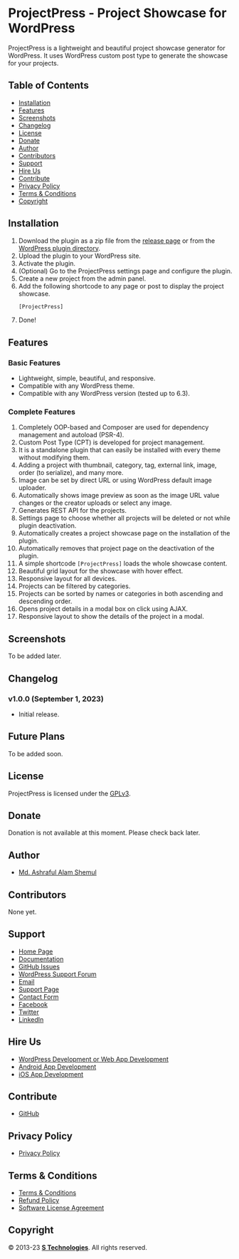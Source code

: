 # ProjectPress - Project Showcase for WordPress

ProjectPress is a lightweight and beautiful project showcase generator for WordPress.
It uses WordPress custom post type to generate the showcase for your projects.

## Table of Contents

* [Installation](#installation)
* [Features](#features)
* [Screenshots](#screenshots)
* [Changelog](#changelog)
* [License](#license)
* [Donate](#donate)
* [Author](#author)
* [Contributors](#contributors)
* [Support](#support)
* [Hire Us](#hire-us)
* [Contribute](#contribute)
* [Privacy Policy](#privacy-policy)
* [Terms & Conditions](#terms--conditions)
* [Copyright](#copyright)

## Installation

1. Download the plugin as a zip file from the [release page](https://github.com/STechBD/ProjectPress/releases)
   or from the [WordPress plugin directory](https://wordpress.org/plugins/ProjectPress/).
2. Upload the plugin to your WordPress site.
3. Activate the plugin.
4. (Optional) Go to the ProjectPress settings page and configure the plugin.
5. Create a new project from the admin panel.
6. Add the following shortcode to any page or post to display the project showcase.
   ```html
   [ProjectPress]
   ```
7. Done!

## Features

### Basic Features

* Lightweight, simple, beautiful, and responsive.
* Compatible with any WordPress theme.
* Compatible with any WordPress version (tested up to 6.3).

### Complete Features

1. Completely OOP-based and Composer are used for dependency management and autoload (PSR-4).
2. Custom Post Type (CPT) is developed for project management.
3. It is a standalone plugin that can easily be installed with every theme
   without modifying them.
4. Adding a project with thumbnail, category, tag, external link, image, order (to serialize),
   and many more.
5. Image can be set by direct URL or using WordPress default image uploader.
6. Automatically shows image preview as soon as the image URL value changes or the creator uploads or select any
   image.
7. Generates REST API for the projects.
8. Settings page to choose whether all projects will be deleted or not while plugin deactivation.
9. Automatically creates a project showcase page on the installation of the plugin.
10. Automatically removes that project page on the deactivation of the plugin.
11. A simple shortcode `[ProjectPress]` loads the whole showcase content.
12. Beautiful grid layout for the showcase with hover effect.
13. Responsive layout for all devices.
14. Projects can be filtered by categories.
15. Projects can be sorted by names or categories in both ascending and descending order.
16. Opens project details in a modal box on click using AJAX.
17. Responsive layout to show the details of the project in a modal.

## Screenshots

To be added later.
<!--![ProjectPress Settings](https://raw.githubusercontent.com/STechBD/ProjectPress/main/asset/Screenshot.png)-->

## Changelog

### v1.0.0 (September 1, 2023)

* Initial release.

## Future Plans

To be added soon.

## License

ProjectPress is licensed under the [GPLv3](https://www.gnu.org/licenses/gpl-3.0.html).

## Donate

Donation is not available at this moment. Please check back later.

## Author

* [Md. Ashraful Alam Shemul](https://www.stechbd.net)

## Contributors

None yet.

## Support

* [Home Page](https://www.stechbd.net/project/ProjectPress/)
* [Documentation](https://docs.stechbd.net/ProjectPress/)
* [GitHub Issues](https://github.com/STechBD/ProjectPress/issues)
* [WordPress Support Forum](https://wordpress.org/support/plugin/ProjectPress/)
* [Email](mailto:product@stechbd.net)
* [Support Page](https://www.stechbd.net/support)
* [Contact Form](https://www.stechbd.net/contact)
* [Facebook](https://www.facebook.com/STechBD.Net)
* [Twitter](https://twitter.com/STechBD_Net)
* [LinkedIn](https://www.linkedin.com/company/STechBD)

## Hire Us

* [WordPress Development or Web App Development](https://www.stechbd.net/web-development)
* [Android App Development](https://www.stechbd.net/android-app-development)
* [iOS App Development](https://www.stechbd.net/ios-app-development)

## Contribute

* [GitHub](https://github.com/STechBD/ProjectPress)

## Privacy Policy

* [Privacy Policy](https://www.stechbd.net/privacy)

## Terms & Conditions

* [Terms & Conditions](https://www.stechbd.net/terms)
* [Refund Policy](https://www.stechbd.net/refund-policy)
* [Software License Agreement](https://www.stechbd.net/software-license-agreement)

## Copyright

© 2013-23 **[S Technologies](https://www.stechbd.net)**. All rights reserved.